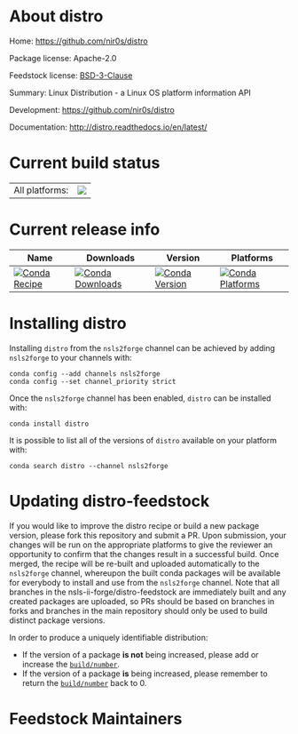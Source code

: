 About distro
============

Home: https://github.com/nir0s/distro

Package license: Apache-2.0

Feedstock license: [BSD-3-Clause](https://github.com/nsls-ii-forge/distro-feedstock/blob/master/LICENSE.txt)

Summary: Linux Distribution - a Linux OS platform information API

Development: https://github.com/nir0s/distro

Documentation: http://distro.readthedocs.io/en/latest/

Current build status
====================


<table><tr><td>All platforms:</td>
    <td>
      <a href="https://dev.azure.com/nsls2forge/nsls2forge/_build/latest?definitionId=217&branchName=master">
        <img src="https://dev.azure.com/nsls2forge/nsls2forge/_apis/build/status/distro-feedstock?branchName=master">
      </a>
    </td>
  </tr>
</table>

Current release info
====================

| Name | Downloads | Version | Platforms |
| --- | --- | --- | --- |
| [![Conda Recipe](https://img.shields.io/badge/recipe-distro-green.svg)](https://anaconda.org/nsls2forge/distro) | [![Conda Downloads](https://img.shields.io/conda/dn/nsls2forge/distro.svg)](https://anaconda.org/nsls2forge/distro) | [![Conda Version](https://img.shields.io/conda/vn/nsls2forge/distro.svg)](https://anaconda.org/nsls2forge/distro) | [![Conda Platforms](https://img.shields.io/conda/pn/nsls2forge/distro.svg)](https://anaconda.org/nsls2forge/distro) |

Installing distro
=================

Installing `distro` from the `nsls2forge` channel can be achieved by adding `nsls2forge` to your channels with:

```
conda config --add channels nsls2forge
conda config --set channel_priority strict
```

Once the `nsls2forge` channel has been enabled, `distro` can be installed with:

```
conda install distro
```

It is possible to list all of the versions of `distro` available on your platform with:

```
conda search distro --channel nsls2forge
```




Updating distro-feedstock
=========================

If you would like to improve the distro recipe or build a new
package version, please fork this repository and submit a PR. Upon submission,
your changes will be run on the appropriate platforms to give the reviewer an
opportunity to confirm that the changes result in a successful build. Once
merged, the recipe will be re-built and uploaded automatically to the
`nsls2forge` channel, whereupon the built conda packages will be available for
everybody to install and use from the `nsls2forge` channel.
Note that all branches in the nsls-ii-forge/distro-feedstock are
immediately built and any created packages are uploaded, so PRs should be based
on branches in forks and branches in the main repository should only be used to
build distinct package versions.

In order to produce a uniquely identifiable distribution:
 * If the version of a package **is not** being increased, please add or increase
   the [``build/number``](https://docs.conda.io/projects/conda-build/en/latest/resources/define-metadata.html#build-number-and-string).
 * If the version of a package **is** being increased, please remember to return
   the [``build/number``](https://docs.conda.io/projects/conda-build/en/latest/resources/define-metadata.html#build-number-and-string)
   back to 0.

Feedstock Maintainers
=====================


